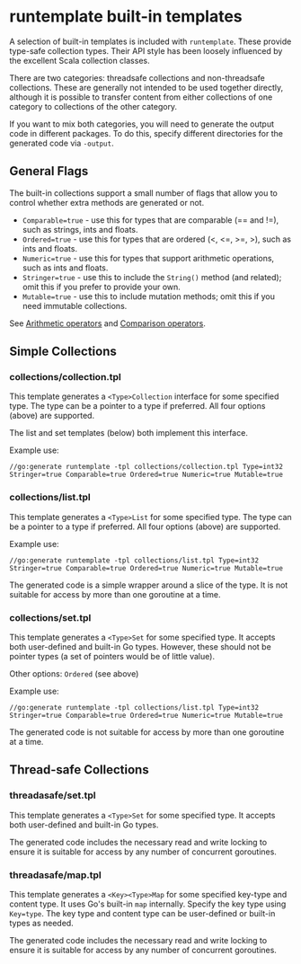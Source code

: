 # runtemplate built-in templates

A selection of built-in templates is included with `runtemplate`. These provide type-safe collection types.
Their API style has been loosely influenced by the excellent Scala collection classes.

There are two categories: threadsafe collections and non-threadsafe collections. These are generally not
intended to be used together directly, although it is possible to transfer content from either collections
of one category to collections of the other category.

If you want to mix both categories, you will need to generate the output code in different packages. To do this,
specify different directories for the generated code via `-output`.

## General Flags

The built-in collections support a small number of flags that allow you to control whether extra methods are
generated or not.

 * `Comparable=true` - use this for types that are comparable (== and !=), such as strings, ints and floats.
 * `Ordered=true` - use this for types that are ordered (<, <=, >=, >), such as ints and floats.
 * `Numeric=true` - use this for types that support arithmetic operations, such as ints and floats.
 * `Stringer=true` - use this to include the `String()` method (and related); omit this if you prefer to provide your own.
 * `Mutable=true` - use this to include mutation methods; omit this if you need immutable collections.

See [Arithmetic operators](https://golang.org/ref/spec#Arithmetic_operators) and
[Comparison operators](https://golang.org/ref/spec#Comparison_operators).

## Simple Collections
### collections/collection.tpl

This template generates a `<Type>Collection` interface for some specified type.
The type can be a pointer to a type if preferred.
All four options (above) are supported.

The list and set templates (below) both implement this interface.

Example use:
```
//go:generate runtemplate -tpl collections/collection.tpl Type=int32 Stringer=true Comparable=true Ordered=true Numeric=true Mutable=true
```

### collections/list.tpl

This template generates a `<Type>List` for some specified type. The type can be a pointer to a type if preferred.
All four options (above) are supported.

Example use:
```
//go:generate runtemplate -tpl collections/list.tpl Type=int32 Stringer=true Comparable=true Ordered=true Numeric=true Mutable=true
```

The generated code is a simple wrapper around a slice of the type. It is not suitable for access by more
than one goroutine at a time.

### collections/set.tpl

This template generates a `<Type>Set` for some specified type. It accepts both user-defined and built-in Go types.
However, these should not be pointer types (a set of pointers would be of little value).

Other options: `Ordered` (see above)

Example use:
```
//go:generate runtemplate -tpl collections/list.tpl Type=int32 Stringer=true Comparable=true Ordered=true Numeric=true Mutable=true
```

The generated code is not suitable for access by more than one goroutine at a time.

## Thread-safe Collections
### threadasafe/set.tpl

This template generates a `<Type>Set` for some specified type. It accepts both user-defined and built-in Go types.

The generated code includes the necessary read and write locking to ensure it is suitable for access by
any number of concurrent goroutines.

### threadasafe/map.tpl

This template generates a `<Key><Type>Map` for some specified key-type and content type. It uses Go's
built-in `map` internally. Specify the key type using `Key=type`. The key type
and content type can be user-defined or built-in types as needed.

The generated code includes the necessary read and write locking to ensure it is suitable for access by
any number of concurrent goroutines.

